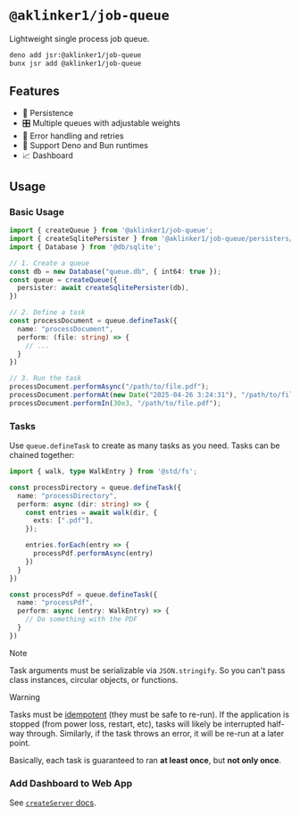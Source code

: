 # `@aklinker1/job-queue`

Lightweight single process job queue.

```sh
deno add jsr:@aklinker1/job-queue
bunx jsr add @aklinker1/job-queue
```

## Features

- 💽 Persistence
- 🎛️ Multiple queues with adjustable weights
- 🚧 Error handling and retries
- 🦕 Support Deno and Bun runtimes
- 📈 Dashboard

## Usage

### Basic Usage

```ts
import { createQueue } from '@aklinker1/job-queue';
import { createSqlitePersister } from '@aklinker1/job-queue/persisters/sqlite';
import { Database } from '@db/sqlite';

// 1. Create a queue
const db = new Database("queue.db", { int64: true });
const queue = createQueue({
  persister: await createSqlitePersister(db),
})

// 2. Define a task
const processDocument = queue.defineTask({
  name: "processDocument",
  perform: (file: string) => {
    // ...
  }
})

// 3. Run the task
processDocument.performAsync("/path/to/file.pdf");
processDocument.performAt(new Date("2025-04-26 3:24:31"), "/path/to/file.pdf");
processDocument.performIn(30e3, "/path/to/file.pdf");
```

### Tasks

Use `queue.defineTask` to create as many tasks as you need. Tasks can be chained together:

```ts
import { walk, type WalkEntry } from '@std/fs';

const processDirectory = queue.defineTask({
  name: "processDirectory",
  perform: async (dir: string) => {
    const entries = await walk(dir, {
      exts: [".pdf"],
    });

    entries.forEach(entry => {
      processPdf.performAsync(entry)
    })
  }
})

const processPdf = queue.defineTask({
  name: "processPdf",
  perform: async (entry: WalkEntry) => {
    // Do something with the PDF
  }
})
```

> [!NOTE]
> Task arguments must be serializable via `JSON.stringify`. So you can't pass class instances, circular objects, or functions.

> [!WARNING]
> Tasks must be [idempotent](https://en.wikipedia.org/wiki/Idempotence) (they must be safe to re-run). If the application is stopped (from power loss, restart, etc), tasks will likely be interrupted half-way through. Similarly, if the task throws an error, it will be re-run at a later point.
>
> Basically, each task is guaranteed to ran **at least once**, but **not only once**.

### Add Dashboard to Web App

See [`createServer` docs](https://jsr.io/@aklinker1/job-queue/doc/server/~/createServer).
